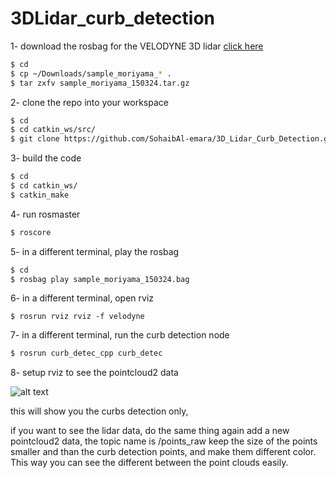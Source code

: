 # 3DLidar_curb_detection
1- download the rosbag for the VELODYNE 3D lidar
[click here](http://db3.ertl.jp/autoware/sample_data/sample_moriyama_150324.tar.gz)

```Bash
$ cd 
$ cp ~/Downloads/sample_moriyama_* .
$ tar zxfv sample_moriyama_150324.tar.gz

```

2- clone the repo into your workspace

```Bash
$ cd 
$ cd catkin_ws/src/
$ git clone https://github.com/SohaibAl-emara/3D_Lidar_Curb_Detection.git
```

3- build the code
```Bash
$ cd 
$ cd catkin_ws/
$ catkin_make
```
4- run rosmaster
```BASH
$ roscore
```

5- in a different terminal, play the rosbag 
```BASH
$ cd 
$ rosbag play sample_moriyama_150324.bag 
```

6- in a different terminal, open rviz
```
$ rosrun rviz rviz -f velodyne
```

7- in a different terminal, run the curb detection node
```Bash
$ rosrun curb_detec_cpp curb_detec
```

8- setup rviz to see the pointcloud2 data 

![alt text](https://imgshare.io/images/2019/12/25/Selection_001.png)

this will show you the curbs detection only,

if you want to see the lidar data, do the same thing again add a new pointcloud2 data, the topic name is /points_raw
keep the size of the points smaller and than the curb detection points, and make them different color. This way you can see the different between the point clouds easily. 
